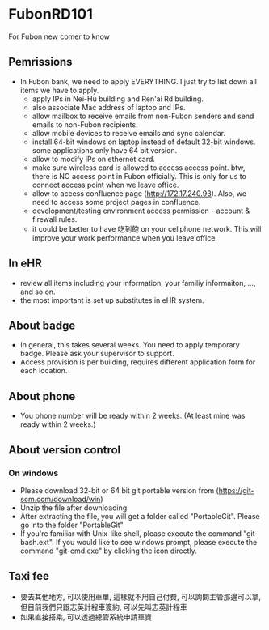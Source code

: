 # FubonRD101
For Fubon new comer to know

## Pemrissions
- In Fubon bank, we need to apply EVERYTHING. I just try to list down all items we have to apply.
    * apply IPs in Nei-Hu building and Ren'ai Rd building. 
    * also associate Mac address of laptop and IPs.
    * allow mailbox to receive emails from non-Fubon senders and send emails to non-Fubon recipients.
    * allow mobile devices to receive emails and sync calendar.
    * install 64-bit windows on laptop instead of default 32-bit windows. some applications only have 64 bit version.
    * allow to modify IPs on ethernet card.
    * make sure wireless card is allowed to access access point. btw, there is NO access point in Fubon officially. This is only for us to connect access point when we leave office.
    * allow to access confluence page (http://172.17.240.93). Also, we need to access some project pages in confluence.
    * development/testing environment access permission - account & firewall rules.
    * it could be better to have 吃到飽 on your cellphone network. This will improve your work performance when you leave office.

## In eHR
- review all items including your information, your familiy informaiton, ..., and so on. 
- the most important is set up substitutes in eHR system. 

## About badge
- In general, this takes several weeks. You need to apply temporary badge. Please ask your supervisor to support.
- Access provision is per building, requires different application form for each location.

## About phone
- You phone number will be ready within 2 weeks. (At least mine was ready within 2 weeks.)

## About version control
### On windows
- Please download 32-bit or 64 bit git portable version from (https://git-scm.com/download/win)
- Unzip the file after downloading
- After extracting the file, you will get a folder called "PortableGit". Please go into the folder "PortableGit"
- If you're familiar with Unix-like shell, please execute the command "git-bash.ext". If you would like to see windows prompt, please execute the command "git-cmd.exe" by clicking the icon directly.

## Taxi fee
- 要去其他地方, 可以使用車單, 這樣就不用自己付費, 可以詢問主管那邊可以拿, 但目前我們只跟志英計程車簽約, 可以先叫志英計程車
- 如果直接搭乘, 可以透過總管系統申請車資
